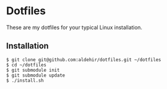 # Dotfiles
These are my dotfiles for your typical Linux installation.

## Installation
    $ git clone git@github.com:aldehir/dotfiles.git ~/dotfiles
    $ cd ~/dotfiles
    $ git submodule init
    $ git submodule update
    $ ./install.sh

